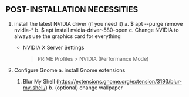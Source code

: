 
## POST-INSTALLATION NECESSITIES

1. install the latest NVIDIA driver (if you need it)
  a. $ apt --purge remove nvidia-*
  b. $ apt install nvidia-driver-580-open
  c. Change NVIDIA to always use the graphics card for everything
    - NVIDIA X Server Settings
        > PRIME Profiles > NVIDIA (Performance Mode)

2. Configure Gnome
  a. install Gnome extensions
    1. Blur My Shell (https://extensions.gnome.org/extension/3193/blur-my-shell/)
  b. (optional) change wallpaper
